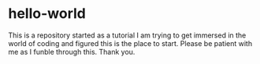 # hello-world
This is a repository started as a tutorial
I am trying to get immersed in the world of coding and figured this is the place to start.  Please be patient with me as I funble through this.  Thank you.
